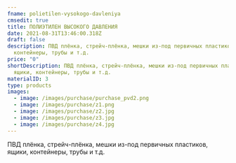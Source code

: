 ```yaml
---
fname: polietilen-vysokogo-davleniya
cmsedit: true
title: ПОЛИЭТИЛЕН ВЫСОКОГО ДАВЛЕНИЯ
date: 2021-08-31T13:46:00.318Z
draft: false
description: ПВД плёнка, стрейч-плёнка, мешки из-под первичных пластиков, ящики,
  контейнеры, трубы и т.д.
price: "0"
shortDescription: ПВД плёнка, стрейч-плёнка, мешки из-под первичных пластиков,
  ящики, контейнеры, трубы и т.д.
materialID: 3
type: products
images:
  - image: /images/purchase/purchase_pvd2.png
  - image: /images/purchase/z1.png
  - image: /images/purchase/z2.jpg
  - image: /images/purchase/z3.jpg
  - image: /images/purchase/z4.jpg
---
```

ПВД плёнка, стрейч-плёнка, мешки из-под первичных пластиков, ящики, контейнеры, трубы и т.д.